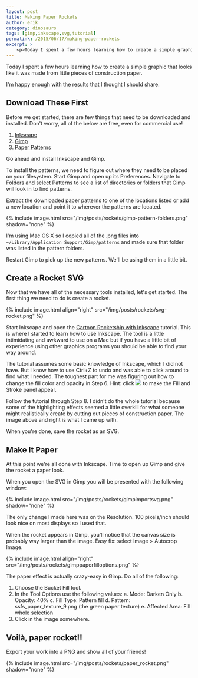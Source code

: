 ```yaml
---
layout: post
title: Making Paper Rockets
author: erik
category: dinosaurs
tags: [gimp,inkscape,svg,tutorial]
permalink: /2015/06/17/making-paper-rockets
excerpt: >
    <p>Today I spent a few hours learning how to create a simple graphic that looks like it was made from little pieces of construction paper.</p>I'm happy enough with the results that I thought I should share.
---
```


Today I spent a few hours learning how to create a simple graphic that looks like it was made from little pieces of construction paper.

I'm happy enough with the results that I thought I should share.

## Download These First

Before we get started, there are few things that need to be downloaded and installed. Don't worry, all of the below are free, even for commercial use!

1. [Inkscape](https://inkscape.org)
2. [Gimp](http://www.gimp.org)
3. [Paper Patterns](http://starsunflowerstudio.blogspot.com/2011/06/new-free-paper-patterns-for-photoshop.html)

Go ahead and install Inkscape and Gimp.

To install the patterns, we need to figure out where they need to be placed on your filesystem. Start Gimp and open up its Preferences. Navigate to Folders and select Patterns to see a list of directories or folders that Gimp will look in to find patterns.

Extract the downloaded paper patterns to one of the locations listed or add a new location and point it to wherever the patterns are located.

{% include image.html src="/img/posts/rockets/gimp-pattern-folders.png" shadow="none" %}

I'm using Mac OS X so I copied all of the .png files into `~/Library/Application Support/Gimp/patterns` and made sure that folder was listed in the pattern folders.

Restart Gimp to pick up the new patterns. We'll be using them in a little bit.

## Create a Rocket SVG

Now that we have all of the necessary tools installed, let's get started. The first thing we need to do is create a rocket.

{% include image.html align="right" src="/img/posts/rockets/svg-rocket.png" %}

Start Inkscape and open the [Cartoon Rocketship with Inkscape](http://design.tutsplus.com/tutorials/quick-tip-how-to-create-a-cartoon-rocketship-with-inkscape--vector-5300) tutorial. This is where I started to learn how to use Inkscape. The tool is a little intimidating and awkward to use on a Mac but if you have a little bit of experience using other graphics programs you should be able to find your way around.

The tutorial assumes some basic knowledge of Inkscape, which I did not have. But I know how to use Ctrl+Z to undo and was able to click around to find what I needed. The toughest part for me was figuring out how to change the fill color and opacity in Step 6. Hint: click ![](https://technicalrex.files.wordpress.com/2015/06/fillstrokeicon2.png) to make the Fill and Stroke panel appear.

Follow the tutorial through Step 8. I didn't do the whole tutorial because some of the highlighting effects seemed a little overkill for what someone might realistically create by cutting out pieces of construction paper. The image above and right is what I came up with.

When you're done, save the rocket as an SVG.

## Make It Paper

At this point we're all done with Inkscape. Time to open up Gimp and give the rocket a paper look.

When you open the SVG in Gimp you will be presented with the following window:

{% include image.html src="/img/posts/rockets/gimpimportsvg.png" shadow="none" %}

The only change I made here was on the Resolution. 100 pixels/inch should look nice on most displays so I used that.

When the rocket appears in Gimp, you'll notice that the canvas size is probably way larger than the image. Easy fix: select Image &gt; Autocrop Image.

{% include image.html align="right" src="/img/posts/rockets/gimppaperfilloptions.png" %}

The paper effect is actually crazy-easy in Gimp. Do all of the following:

1. Choose the Bucket Fill tool.
2. In the Tool Options use the following values:
   a. Mode: Darken Only
   b. Opacity: 40%
   c. Fill Type: Pattern fill
   d. Pattern: ssfs_paper_texture_9.png (the green paper texture)
   e. Affected Area: Fill whole selection
3. Click in the image somewhere.

## Voilà, paper rocket!!

Export your work into a PNG and show all of your friends!

{% include image.html src="/img/posts/rockets/paper_rocket.png" shadow="none" %}
